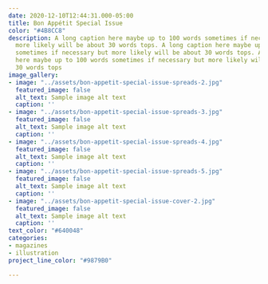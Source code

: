 ```yaml
---
date: 2020-12-10T12:44:31.000-05:00
title: Bon Appétit Special Issue
color: "#4B8CC8"
description: A long caption here maybe up to 100 words sometimes if necessary but
  more likely will be about 30 words tops. A long caption here maybe up to 100 words
  sometimes if necessary but more likely will be about 30 words tops. A long caption
  here maybe up to 100 words sometimes if necessary but more likely will be about
  30 words tops
image_gallery:
- image: "../assets/bon-appetit-special-issue-spreads-2.jpg"
  featured_image: false
  alt_text: Sample image alt text
  caption: ''
- image: "../assets/bon-appetit-special-issue-spreads-3.jpg"
  featured_image: false
  alt_text: Sample image alt text
  caption: ''
- image: "../assets/bon-appetit-special-issue-spreads-4.jpg"
  featured_image: false
  alt_text: Sample image alt text
  caption: ''
- image: "../assets/bon-appetit-special-issue-spreads-5.jpg"
  featured_image: false
  alt_text: Sample image alt text
  caption: ''
- image: "../assets/bon-appetit-special-issue-cover-2.jpg"
  featured_image: false
  alt_text: Sample image alt text
  caption: ''
text_color: "#640048"
categories:
- magazines
- illustration
project_line_color: "#9879B0"

---
```

